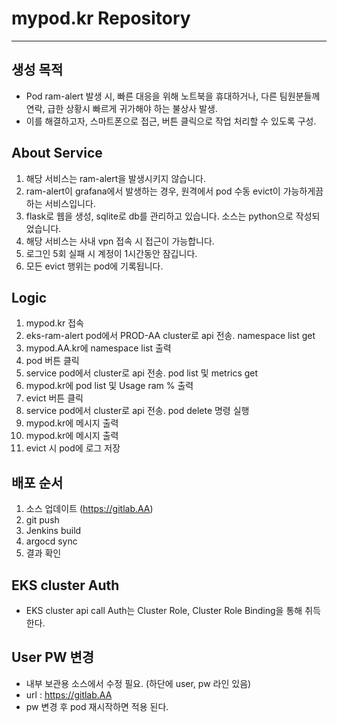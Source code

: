 # mypod.kr Repository

---
## 생성 목적
- Pod ram-alert 발생 시, 빠른 대응을 위해 노트북을 휴대하거나, 다른 팀원분들께 연락, 급한 상황시 빠르게 귀가해야 하는 불상사 발생.
- 이를 해결하고자, 스마트폰으로 접근, 버튼 클릭으로 작업 처리할 수 있도록 구성.


## About Service 
1. 해당 서비스는 ram-alert을 발생시키지 않습니다.
2. ram-alert이 grafana에서 발생하는 경우, 원격에서 pod 수동 evict이 가능하게끔 하는 서비스입니다.
3. flask로 웹을 생성, sqlite로 db를 관리하고 있습니다. 소스는 python으로 작성되었습니다.
4. 해당 서비스는 사내 vpn 접속 시 접근이 가능합니다.
5. 로그인 5회 실패 시 계정이 1시간동안 잠깁니다.
6. 모든 evict 행위는 pod에 기록됩니다.


## Logic
1. mypod.kr 접속 
2. eks-ram-alert pod에서 PROD-AA cluster로 api 전송. namespace list get
3. mypod.AA.kr에 namespace list 출력
4. pod 버튼 클릭
5. service pod에서 cluster로 api 전송. pod list 및 metrics get
6. mypod.kr에 pod list 및 Usage ram % 출력
6. evict 버튼 클릭
7. service pod에서 cluster로 api 전송. pod delete 명령 실행
8. mypod.kr에 메시지 출력
9. mypod.kr에 메시지 출력
10. evict 시 pod에 로그 저장



## 배포 순서
1. 소스 업데이트 (https://gitlab.AA)
2. git push
3. Jenkins build
4. argocd sync
5. 결과 확인


## EKS cluster Auth
- EKS cluster api call Auth는 Cluster Role, Cluster Role Binding을 통해 취득한다.

## User PW 변경
- 내부 보관용 소스에서 수정 필요. (하단에 user, pw 라인 있음) 
- url : https://gitlab.AA
- pw 변경 후 pod 재시작하면 적용 된다. 

